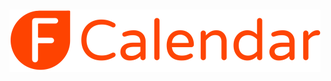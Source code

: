 <h1 align="center">
    <img href="#" alt="Logo FCalendar." src="src/assets/logo-fcalendar.svg"> 
</h1>
